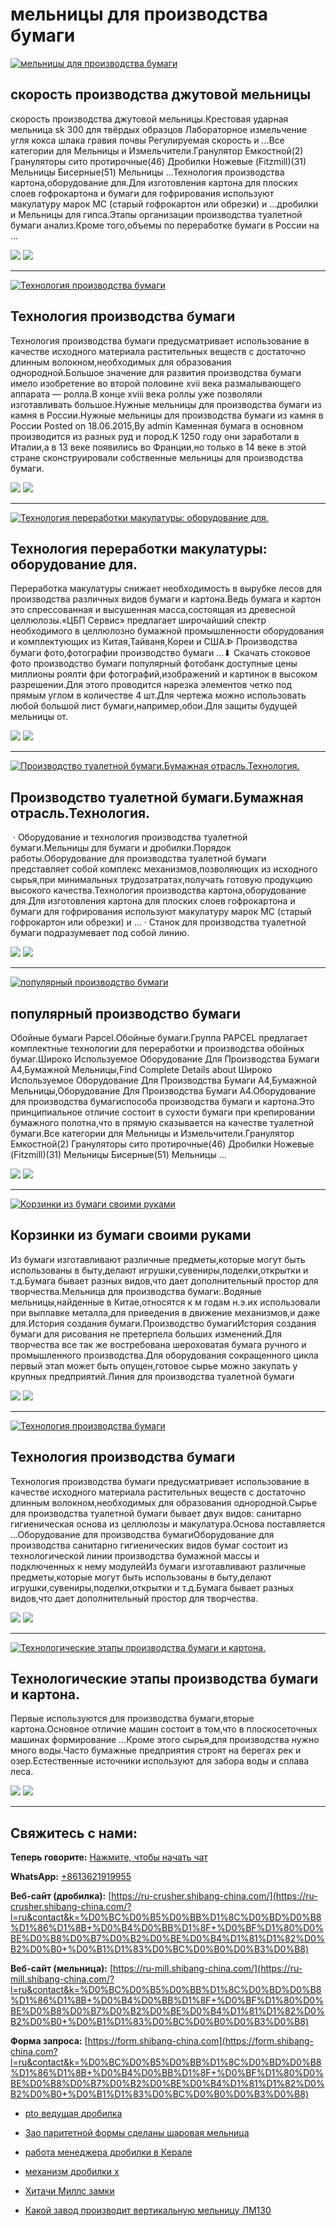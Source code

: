 # мельницы для производства бумаги

<a href="https://swt.shibang-china.com/?l=ru&img&k=%D0%BC%D0%B5%D0%BB%D1%8C%D0%BD%D0%B8%D1%86%D1%8B+%D0%B4%D0%BB%D1%8F+%D0%BF%D1%80%D0%BE%D0%B8%D0%B7%D0%B2%D0%BE%D0%B4%D1%81%D1%82%D0%B2%D0%B0+%D0%B1%D1%83%D0%BC%D0%B0%D0%B3%D0%B8" target="_blank">![мельницы для производства бумаги](http://static.shibang-china.com/all-800x300/1129.jpg)</a>

## скорость производства джутовой мельницы
скорость производства джутовой мельницы.Крестовая ударная мельница sk 300 для твёрдых образцов Лабораторное измельчение угля кокса шлака гравия почвы Регулируемая скорость и …Все категории для Мельницы и Измельчители.Гранулятор Емкостной(2) Грануляторы сито протирочные(46) Дробилки Ножевые (Fitzmill)(31) Мельницы Бисерные(51) Мельницы …Технология производства картона,оборудование для.Для изготовления картона для плоских слоев гофрокартона и бумаги для гофрирования используют макулатуру марок МС (старый гофрокартон или обрезки) и …дробилки и Мельницы для гипса.Этапы организации производства туалетной бумаги анализ.Кроме того,объемы по переработке бумаги в России на …


<a href="https://whatsapp.shibangsoft.com/WhatsApp.php" target="_blank" title="WhatsApp">![](http://static.shibang-china.com/icon/whatsapp.png)</a> <a href="https://swt.shibang-china.com/?l=ru&icon&k=%D0%BC%D0%B5%D0%BB%D1%8C%D0%BD%D0%B8%D1%86%D1%8B+%D0%B4%D0%BB%D1%8F+%D0%BF%D1%80%D0%BE%D0%B8%D0%B7%D0%B2%D0%BE%D0%B4%D1%81%D1%82%D0%B2%D0%B0+%D0%B1%D1%83%D0%BC%D0%B0%D0%B3%D0%B8" target="_blank">![](http://static.shibang-china.com/icon/chat-ru.png)</a>

---

<a href="https://swt.shibang-china.com/?l=ru&img&k=%D0%BC%D0%B5%D0%BB%D1%8C%D0%BD%D0%B8%D1%86%D1%8B+%D0%B4%D0%BB%D1%8F+%D0%BF%D1%80%D0%BE%D0%B8%D0%B7%D0%B2%D0%BE%D0%B4%D1%81%D1%82%D0%B2%D0%B0+%D0%B1%D1%83%D0%BC%D0%B0%D0%B3%D0%B8" target="_blank">![Технология производства бумаги](http://static.shibang-china.com/all-800x300/301.jpg)</a>

## Технология производства бумаги
Технология производства бумаги предусматривает использование в качестве исходного материала растительных веществ с достаточно длинным волокном,необходимых для образования однородной.Большое значение для развития производства бумаги имело изобретение во второй половине xvii века размалывающего аппарата — ролла.В конце xviii века роллы уже позволяли изготавливать большое.Нужные мельницы для производства бумаги из камня в России.Нужные мельницы для производства бумаги из камня в России Posted on 18.06.2015,By admin Каменная бумага в основном производится из разных руд и пород.К 1250 году они заработали в Италии,а в 13 веке появились во Франции,но только в 14 веке в этой стране сконструировали собственные мельницы для производства бумаги.


<a href="https://whatsapp.shibangsoft.com/WhatsApp.php" target="_blank" title="WhatsApp">![](http://static.shibang-china.com/icon/whatsapp.png)</a> <a href="https://swt.shibang-china.com/?l=ru&icon&k=%D0%BC%D0%B5%D0%BB%D1%8C%D0%BD%D0%B8%D1%86%D1%8B+%D0%B4%D0%BB%D1%8F+%D0%BF%D1%80%D0%BE%D0%B8%D0%B7%D0%B2%D0%BE%D0%B4%D1%81%D1%82%D0%B2%D0%B0+%D0%B1%D1%83%D0%BC%D0%B0%D0%B3%D0%B8" target="_blank">![](http://static.shibang-china.com/icon/chat-ru.png)</a>

---

<a href="https://swt.shibang-china.com/?l=ru&img&k=%D0%BC%D0%B5%D0%BB%D1%8C%D0%BD%D0%B8%D1%86%D1%8B+%D0%B4%D0%BB%D1%8F+%D0%BF%D1%80%D0%BE%D0%B8%D0%B7%D0%B2%D0%BE%D0%B4%D1%81%D1%82%D0%B2%D0%B0+%D0%B1%D1%83%D0%BC%D0%B0%D0%B3%D0%B8" target="_blank">![Технология переработки макулатуры: оборудование для.](http://static.shibang-china.com/all-800x300/705.jpg)</a>

## Технология переработки макулатуры: оборудование для.
Переработка макулатуры снижает необходимость в вырубке лесов для производства различных видов бумаги и картона.Ведь бумага и картон это спрессованная и высушенная масса,состоящая из древесной целлюлозы.&#171;ЦБП Сервис&#187; предлагает широчайший спектр необходимого в целлюлозно бумажной промышленности оборудования и комплектующих из Китая,Тайваня,Кореи и США.ᐈ Производства бумаги фото,фотографии производство бумаги …⬇ Скачать стоковое фото производство бумаги популярный фотобанк доступные цены миллионы роялти фри фотографий,изображений и картинок в высоком разрешении.Для этого проводится нарезка элементов четко под прямым углом в количестве 4 шт.Для чертежа можно использовать любой большой лист бумаги,например,обои.Для защиты будущей мельницы от.


<a href="https://whatsapp.shibangsoft.com/WhatsApp.php" target="_blank" title="WhatsApp">![](http://static.shibang-china.com/icon/whatsapp.png)</a> <a href="https://swt.shibang-china.com/?l=ru&icon&k=%D0%BC%D0%B5%D0%BB%D1%8C%D0%BD%D0%B8%D1%86%D1%8B+%D0%B4%D0%BB%D1%8F+%D0%BF%D1%80%D0%BE%D0%B8%D0%B7%D0%B2%D0%BE%D0%B4%D1%81%D1%82%D0%B2%D0%B0+%D0%B1%D1%83%D0%BC%D0%B0%D0%B3%D0%B8" target="_blank">![](http://static.shibang-china.com/icon/chat-ru.png)</a>

---

<a href="https://swt.shibang-china.com/?l=ru&img&k=%D0%BC%D0%B5%D0%BB%D1%8C%D0%BD%D0%B8%D1%86%D1%8B+%D0%B4%D0%BB%D1%8F+%D0%BF%D1%80%D0%BE%D0%B8%D0%B7%D0%B2%D0%BE%D0%B4%D1%81%D1%82%D0%B2%D0%B0+%D0%B1%D1%83%D0%BC%D0%B0%D0%B3%D0%B8" target="_blank">![Производство туалетной бумаги.Бумажная отрасль.Технология.](http://static.shibang-china.com/all-800x300/327.jpg)</a>

## Производство туалетной бумаги.Бумажная отрасль.Технология.
&nbsp;&#0183;&#32;Оборудование и технология производства туалетной бумаги.Мельницы для бумаги и дробилки.Порядок работы.Оборудование для производства туалетной бумаги представляет собой комплекс механизмов,позволяющих из исходного сырья,при минимальных трудозатратах,получать готовую продукцию высокого качества.Технология производства картона,оборудование для.Для изготовления картона для плоских слоев гофрокартона и бумаги для гофрирования используют макулатуру марок МС (старый гофрокартон или обрезки) и …&nbsp;&#0183;&#32;Станок для производства туалетной бумаги подразумевает под собой линию.


<a href="https://whatsapp.shibangsoft.com/WhatsApp.php" target="_blank" title="WhatsApp">![](http://static.shibang-china.com/icon/whatsapp.png)</a> <a href="https://swt.shibang-china.com/?l=ru&icon&k=%D0%BC%D0%B5%D0%BB%D1%8C%D0%BD%D0%B8%D1%86%D1%8B+%D0%B4%D0%BB%D1%8F+%D0%BF%D1%80%D0%BE%D0%B8%D0%B7%D0%B2%D0%BE%D0%B4%D1%81%D1%82%D0%B2%D0%B0+%D0%B1%D1%83%D0%BC%D0%B0%D0%B3%D0%B8" target="_blank">![](http://static.shibang-china.com/icon/chat-ru.png)</a>

---

<a href="https://swt.shibang-china.com/?l=ru&img&k=%D0%BC%D0%B5%D0%BB%D1%8C%D0%BD%D0%B8%D1%86%D1%8B+%D0%B4%D0%BB%D1%8F+%D0%BF%D1%80%D0%BE%D0%B8%D0%B7%D0%B2%D0%BE%D0%B4%D1%81%D1%82%D0%B2%D0%B0+%D0%B1%D1%83%D0%BC%D0%B0%D0%B3%D0%B8" target="_blank">![популярный производство бумаги](http://static.shibang-china.com/all-800x300/603.jpg)</a>

## популярный производство бумаги
Обойные бумаги Papcel.Обойные бумаги.Группа PAPCEL предлагает комплектные технологии для переработки и производства обойных бумаг.Широко Используемое Оборудование Для Производства Бумаги А4,Бумажной Мельницы,Find Complete Details about Широко Используемое Оборудование Для Производства Бумаги А4,Бумажной Мельницы,Оборудование Для Производства Бумаги А4.Оборудование для производства бумагиспособа производства бумаги и картона.Это принципиальное отличие состоит в сухости бумаги при крепировании бумажного полотна,что в прямую сказывается на качестве туалетной бумаги.Все категории для Мельницы и Измельчители.Гранулятор Емкостной(2) Грануляторы сито протирочные(46) Дробилки Ножевые (Fitzmill)(31) Мельницы Бисерные(51) Мельницы …


<a href="https://whatsapp.shibangsoft.com/WhatsApp.php" target="_blank" title="WhatsApp">![](http://static.shibang-china.com/icon/whatsapp.png)</a> <a href="https://swt.shibang-china.com/?l=ru&icon&k=%D0%BC%D0%B5%D0%BB%D1%8C%D0%BD%D0%B8%D1%86%D1%8B+%D0%B4%D0%BB%D1%8F+%D0%BF%D1%80%D0%BE%D0%B8%D0%B7%D0%B2%D0%BE%D0%B4%D1%81%D1%82%D0%B2%D0%B0+%D0%B1%D1%83%D0%BC%D0%B0%D0%B3%D0%B8" target="_blank">![](http://static.shibang-china.com/icon/chat-ru.png)</a>

---

<a href="https://swt.shibang-china.com/?l=ru&img&k=%D0%BC%D0%B5%D0%BB%D1%8C%D0%BD%D0%B8%D1%86%D1%8B+%D0%B4%D0%BB%D1%8F+%D0%BF%D1%80%D0%BE%D0%B8%D0%B7%D0%B2%D0%BE%D0%B4%D1%81%D1%82%D0%B2%D0%B0+%D0%B1%D1%83%D0%BC%D0%B0%D0%B3%D0%B8" target="_blank">![Корзинки из бумаги своими руками](http://static.shibang-china.com/all-800x300/1250.jpg)</a>

## Корзинки из бумаги своими руками
Из бумаги изготавливают различные предметы,которые могут быть использованы в быту,делают игрушки,сувениры,поделки,открытки и т.д.Бумага бывает разных видов,что дает дополнительный простор для творчества.Мельница для производства бумаги:.Водяные мельницы,найденные в Китае,относятся к м годам н.э.их использовали при выплавке металла,для приведения в движение механизмов,и даже для.История создания бумаги.Производство бумагиИстория создания бумаги для рисования не претерпела больших изменений.Для творчества все так же востребована шероховатая бумага ручного и промышленного производства.Для оборудования сокращенного цикла первый этап может быть опущен,готовое сырье можно закупать у крупных предприятий.Линия для производства туалетной бумаги


<a href="https://whatsapp.shibangsoft.com/WhatsApp.php" target="_blank" title="WhatsApp">![](http://static.shibang-china.com/icon/whatsapp.png)</a> <a href="https://swt.shibang-china.com/?l=ru&icon&k=%D0%BC%D0%B5%D0%BB%D1%8C%D0%BD%D0%B8%D1%86%D1%8B+%D0%B4%D0%BB%D1%8F+%D0%BF%D1%80%D0%BE%D0%B8%D0%B7%D0%B2%D0%BE%D0%B4%D1%81%D1%82%D0%B2%D0%B0+%D0%B1%D1%83%D0%BC%D0%B0%D0%B3%D0%B8" target="_blank">![](http://static.shibang-china.com/icon/chat-ru.png)</a>

---

<a href="https://swt.shibang-china.com/?l=ru&img&k=%D0%BC%D0%B5%D0%BB%D1%8C%D0%BD%D0%B8%D1%86%D1%8B+%D0%B4%D0%BB%D1%8F+%D0%BF%D1%80%D0%BE%D0%B8%D0%B7%D0%B2%D0%BE%D0%B4%D1%81%D1%82%D0%B2%D0%B0+%D0%B1%D1%83%D0%BC%D0%B0%D0%B3%D0%B8" target="_blank">![Технология производства бумаги](http://static.shibang-china.com/all-800x300/1358.jpg)</a>

## Технология производства бумаги
Технология производства бумаги предусматривает использование в качестве исходного материала растительных веществ с достаточно длинным волокном,необходимых для образования однородной.Сырье для производства туалетной бумаги бывает двух видов: санитарно гигиеническая основа из целлюлозы и макулатура.Основа поставляется …Оборудование для производства бумагиОборудование для производства санитарно гигиенических видов бумаг состоит из технологической линии производства бумажной массы и подключенных к нему модулейИз бумаги изготавливают различные предметы,которые могут быть использованы в быту,делают игрушки,сувениры,поделки,открытки и т.д.Бумага бывает разных видов,что дает дополнительный простор для творчества.


<a href="https://whatsapp.shibangsoft.com/WhatsApp.php" target="_blank" title="WhatsApp">![](http://static.shibang-china.com/icon/whatsapp.png)</a> <a href="https://swt.shibang-china.com/?l=ru&icon&k=%D0%BC%D0%B5%D0%BB%D1%8C%D0%BD%D0%B8%D1%86%D1%8B+%D0%B4%D0%BB%D1%8F+%D0%BF%D1%80%D0%BE%D0%B8%D0%B7%D0%B2%D0%BE%D0%B4%D1%81%D1%82%D0%B2%D0%B0+%D0%B1%D1%83%D0%BC%D0%B0%D0%B3%D0%B8" target="_blank">![](http://static.shibang-china.com/icon/chat-ru.png)</a>

---

<a href="https://swt.shibang-china.com/?l=ru&img&k=%D0%BC%D0%B5%D0%BB%D1%8C%D0%BD%D0%B8%D1%86%D1%8B+%D0%B4%D0%BB%D1%8F+%D0%BF%D1%80%D0%BE%D0%B8%D0%B7%D0%B2%D0%BE%D0%B4%D1%81%D1%82%D0%B2%D0%B0+%D0%B1%D1%83%D0%BC%D0%B0%D0%B3%D0%B8" target="_blank">![Технологические этапы производства бумаги и картона.](http://static.shibang-china.com/all-800x300/370.jpg)</a>

## Технологические этапы производства бумаги и картона.
Первые используются для производства бумаги,вторые картона.Основное отличие машин состоит в том,что в плоскосеточных машинах формирование …Кроме этого сырья,для производства нужно много воды.Часто бумажные предприятия строят на берегах рек и озер.Естественные источники используют для забора воды и сплава леса.

<a href="https://whatsapp.shibangsoft.com/WhatsApp.php" target="_blank" title="WhatsApp">![](http://static.shibang-china.com/icon/whatsapp.png)</a> <a href="https://swt.shibang-china.com/?l=ru&icon&k=%D0%BC%D0%B5%D0%BB%D1%8C%D0%BD%D0%B8%D1%86%D1%8B+%D0%B4%D0%BB%D1%8F+%D0%BF%D1%80%D0%BE%D0%B8%D0%B7%D0%B2%D0%BE%D0%B4%D1%81%D1%82%D0%B2%D0%B0+%D0%B1%D1%83%D0%BC%D0%B0%D0%B3%D0%B8" target="_blank">![](http://static.shibang-china.com/icon/chat-ru.png)</a>

---
## Свяжитесь с нами:

**Теперь говорите:** [Нажмите, чтобы начать чат](https://swt.shibang-china.com?l=ru&contact&k=%D0%BC%D0%B5%D0%BB%D1%8C%D0%BD%D0%B8%D1%86%D1%8B+%D0%B4%D0%BB%D1%8F+%D0%BF%D1%80%D0%BE%D0%B8%D0%B7%D0%B2%D0%BE%D0%B4%D1%81%D1%82%D0%B2%D0%B0+%D0%B1%D1%83%D0%BC%D0%B0%D0%B3%D0%B8)

**WhatsApp:**  [+8613621919955](https://whatsapp.shibangsoft.com/WhatsApp.php)

**Веб-сайт (дробилка):** [https://ru-crusher.shibang-china.com/](https://ru-crusher.shibang-china.com/?l=ru&contact&k=%D0%BC%D0%B5%D0%BB%D1%8C%D0%BD%D0%B8%D1%86%D1%8B+%D0%B4%D0%BB%D1%8F+%D0%BF%D1%80%D0%BE%D0%B8%D0%B7%D0%B2%D0%BE%D0%B4%D1%81%D1%82%D0%B2%D0%B0+%D0%B1%D1%83%D0%BC%D0%B0%D0%B3%D0%B8)

**Веб-сайт (мельница):** [https://ru-mill.shibang-china.com/](https://ru-mill.shibang-china.com/?l=ru&contact&k=%D0%BC%D0%B5%D0%BB%D1%8C%D0%BD%D0%B8%D1%86%D1%8B+%D0%B4%D0%BB%D1%8F+%D0%BF%D1%80%D0%BE%D0%B8%D0%B7%D0%B2%D0%BE%D0%B4%D1%81%D1%82%D0%B2%D0%B0+%D0%B1%D1%83%D0%BC%D0%B0%D0%B3%D0%B8)

**Форма запроса:** [https://form.shibang-china.com](https://form.shibang-china.com?l=ru&contact&k=%D0%BC%D0%B5%D0%BB%D1%8C%D0%BD%D0%B8%D1%86%D1%8B+%D0%B4%D0%BB%D1%8F+%D0%BF%D1%80%D0%BE%D0%B8%D0%B7%D0%B2%D0%BE%D0%B4%D1%81%D1%82%D0%B2%D0%B0+%D0%B1%D1%83%D0%BC%D0%B0%D0%B3%D0%B8)

* [pto ведущая дробилка](../132/pto%20%D0%B2%D0%B5%D0%B4%D1%83%D1%89%D0%B0%D1%8F%20%D0%B4%D1%80%D0%BE%D0%B1%D0%B8%D0%BB%D0%BA%D0%B0.md)

* [Зао паритетной формы сделаны шаровая мельница](../134/%D0%97%D0%B0%D0%BE%20%D0%BF%D0%B0%D1%80%D0%B8%D1%82%D0%B5%D1%82%D0%BD%D0%BE%D0%B9%20%D1%84%D0%BE%D1%80%D0%BC%D1%8B%20%D1%81%D0%B4%D0%B5%D0%BB%D0%B0%D0%BD%D1%8B%20%D1%88%D0%B0%D1%80%D0%BE%D0%B2%D0%B0%D1%8F%20%D0%BC%D0%B5%D0%BB%D1%8C%D0%BD%D0%B8%D1%86%D0%B0.md)

* [работа менеджера дробилки в Керале](../134/%D1%80%D0%B0%D0%B1%D0%BE%D1%82%D0%B0%20%D0%BC%D0%B5%D0%BD%D0%B5%D0%B4%D0%B6%D0%B5%D1%80%D0%B0%20%D0%B4%D1%80%D0%BE%D0%B1%D0%B8%D0%BB%D0%BA%D0%B8%20%D0%B2%20%D0%9A%D0%B5%D1%80%D0%B0%D0%BB%D0%B5.md)

* [механизм дробилки х](../135/%D0%BC%D0%B5%D1%85%D0%B0%D0%BD%D0%B8%D0%B7%D0%BC%20%D0%B4%D1%80%D0%BE%D0%B1%D0%B8%D0%BB%D0%BA%D0%B8%20%D1%85.md)

* [Хитачи Миллс замки](../133/%D0%A5%D0%B8%D1%82%D0%B0%D1%87%D0%B8%20%D0%9C%D0%B8%D0%BB%D0%BB%D1%81%20%D0%B7%D0%B0%D0%BC%D0%BA%D0%B8.md)

* [Какой завод производит вертикальную мельницу ЛМ130](../134/%D0%9A%D0%B0%D0%BA%D0%BE%D0%B9%20%D0%B7%D0%B0%D0%B2%D0%BE%D0%B4%20%D0%BF%D1%80%D0%BE%D0%B8%D0%B7%D0%B2%D0%BE%D0%B4%D0%B8%D1%82%20%D0%B2%D0%B5%D1%80%D1%82%D0%B8%D0%BA%D0%B0%D0%BB%D1%8C%D0%BD%D1%83%D1%8E%20%D0%BC%D0%B5%D0%BB%D1%8C%D0%BD%D0%B8%D1%86%D1%83%20%D0%9B%D0%9C130.md)
